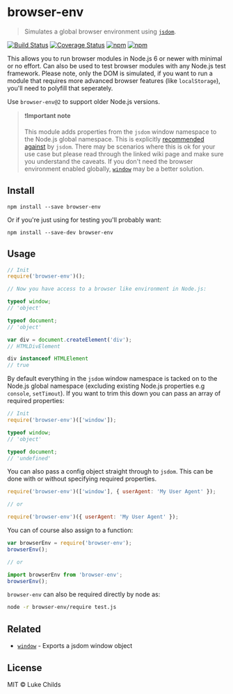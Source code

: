# browser-env

> Simulates a global browser environment using [`jsdom`](https://github.com/tmpvar/jsdom).

[![Build Status](https://travis-ci.org/lukechilds/browser-env.svg?branch=master)](https://travis-ci.org/lukechilds/browser-env)
[![Coverage Status](https://coveralls.io/repos/github/lukechilds/browser-env/badge.svg?branch=master)](https://coveralls.io/github/lukechilds/browser-env?branch=master)
[![npm](https://img.shields.io/npm/dm/browser-env.svg)](https://www.npmjs.com/package/browser-env)
[![npm](https://img.shields.io/npm/v/browser-env.svg)](https://www.npmjs.com/package/browser-env)

This allows you to run browser modules in Node.js 6 or newer with minimal or no effort. Can also be used to test browser modules with any Node.js test framework. Please note, only the DOM is simulated, if you want to run a module that requires more advanced browser features (like `localStorage`), you'll need to polyfill that seperately.

Use `browser-env@2` to support older Node.js versions.

> ❗️**Important note**
>
> This module adds properties from the `jsdom` window namespace to the Node.js global namespace. This is explicitly [recommended against](https://github.com/tmpvar/jsdom/wiki/Don't-stuff-jsdom-globals-onto-the-Node-global) by `jsdom`. There may be scenarios where this is ok for your use case but please read through the linked wiki page and make sure you understand the caveats. If you don't need the browser environment enabled globally, [`window`](https://github.com/lukechilds/window) may be a better solution.

## Install

```shell
npm install --save browser-env
```

Or if you're just using for testing you'll probably want:

```shell
npm install --save-dev browser-env
```

## Usage

```js
// Init
require('browser-env')();

// Now you have access to a browser like environment in Node.js:

typeof window;
// 'object'

typeof document;
// 'object'

var div = document.createElement('div');
// HTMLDivElement

div instanceof HTMLElement
// true
```

By default everything in the `jsdom` window namespace is tacked on to the Node.js global namespace (excluding existing Node.js properties e.g `console`, `setTimout`). If you want to trim this down you can pass an array of required properties:

```js
// Init
require('browser-env')(['window']);

typeof window;
// 'object'

typeof document;
// 'undefined'
```

You can also pass a config object straight through to `jsdom`. This can be done with or without specifying required properties.

```js
require('browser-env')(['window'], { userAgent: 'My User Agent' });

// or

require('browser-env')({ userAgent: 'My User Agent' });
```

You can of course also assign to a function:

```js
var browserEnv = require('browser-env');
browserEnv();

// or

import browserEnv from 'browser-env';
browserEnv();
```

`browser-env` can also be required directly by node as:

```sh
node -r browser-env/require test.js
```

## Related

- [`window`](https://github.com/lukechilds/window) - Exports a jsdom window object

## License

MIT © Luke Childs
